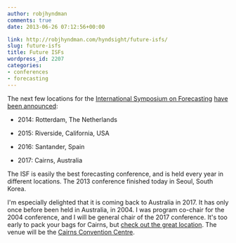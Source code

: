 ```yaml
---
author: robjhyndman
comments: true
date: 2013-06-26 07:12:56+00:00

link: http://robjhyndman.com/hyndsight/future-isfs/
slug: future-isfs
title: Future ISFs
wordpress_id: 2207
categories:
- conferences
- forecasting
---
```


The next few locations for the [International Symposium on Forecasting](http://www.forecasters.org/isf) [have been announced](http://forecasters.org/conferences/international-symposium-on-forecasting/):



	
  * 2014: Rotterdam, The Netherlands

	
  * 2015: Riverside, California, USA

	
  * 2016: Santander, Spain

	
  * 2017: Cairns, Australia


The ISF is easily the best forecasting conference, and is held every year in different locations. The 2013 conference finished today in Seoul, South Korea.

I'm especially delighted that it is coming back to Australia in 2017. It has only once before been held in Australia, in 2004. I was program co-chair for the 2004 conference, and I will be general chair of the 2017 conference. It's too early to pack your bags for Cairns, but [check out the great location](https://www.google.com.au/search?q=cairns+images&qscrl=1&source=lnms&tbm=isch&sa=X&ei=jpTKUfrDAqSyiQfdkIHADA&ved=0CAkQ_AUoAQ&biw=1301&bih=656). The venue will be the [Cairns Convention Centre](http://www.cairnsconvention.com.au/).
